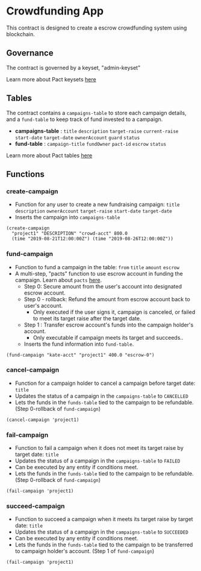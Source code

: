 # Crowdfunding App

This contract is designed to create a escrow crowdfunding system using blockchain.

## Governance
The contract is governed by a keyset, "admin-keyset"

Learn more about Pact keysets [here](https://pact-language.readthedocs.io/en/latest/pact-reference.html#keysets-and-authorization)

## Tables
The contract contains a `campaigns-table` to store each campaign details, and a `fund-table` to keep track of fund invested to a campaign.
- **campaigns-table** : `title` `description` `target-raise` `current-raise` `start-date` `target-date` `ownerAccount` `guard` `status`
- **fund-table** : `campaign-title` `fundOwner` `pact-id` `escrow` `status`

Learn more about Pact tables [here](https://pact-language.readthedocs.io/en/latest/pact-reference.html#deftable)


## Functions

### create-campaign
  - Function for any user to create a new fundraising campaign: `title` `description` `ownerAccount` `target-raise` `start-date` `target-date`
  - Inserts the campaign into `campaigns-table`
```
(create-campaign
  "project1" "DESCRIPTION" "crowd-acct" 800.0
  (time "2019-08-21T12:00:00Z") (time "2019-08-26T12:00:00Z"))
```  

### fund-campaign
  - Function to fund a campaign in the table: `from` `title` `amount` `escrow`
  - A multi-step, "pacts" function to use escrow account in funding the campaign. Learn about `pacts` [here](https://pact-language.readthedocs.io/en/latest/pact-reference.html#asynchronous-transaction-automation-with-pacts).
    - Step 0: Secure amount from the user's account into designated escrow account.
    - Step 0 - rollback: Refund the amount from escrow account back to user's account.
      - Only executed if the user signs it, campaign is canceled, or failed to meet its target raise after the target date.
    - Step 1 : Transfer escrow account's funds into the campaign holder's account.
      - Only executable if campaign meets its target and succeeds..
    - Inserts the fund information into `fund-table`.

```
(fund-campaign "kate-acct" "project1" 400.0 "escrow-0")
```  


### cancel-campaign
  - Function for a campaign holder to cancel a campaign before target date: `title`
  - Updates the status of a campaign in the `campaigns-table` to `CANCELLED`
  - Lets the funds in the `funds-table` tied to the campaign to be refundable.(Step 0-rollback of `fund-campaign`)
```
(cancel-campaign 'project1)
```  

### fail-campaign
  - Function to fail a campaign when it does not meet its target raise by target date: `title`
  - Updates the status of a campaign in the `campaigns-table` to `FAILED`
  - Can be executed by any entity if conditions meet.
  - Lets the funds in the `funds-table` tied to the campaign to be refundable. (Step 0-rollback of `fund-campaign`)

```
(fail-campaign 'project1)
```  

### succeed-campaign
  - Function to succeed a campaign when it meets its target raise by target date: `title`
  - Updates the status of a campaign in the `campaigns-table` to `SUCCEEDED`
  - Can be executed by any entity if conditions meet.
  - Lets the funds in the `funds-table` tied to the campaign to be transferred to campaign holder's account. (Step 1 of `fund-campaign`)

```
(fail-campaign 'project1)
```  
